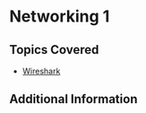 # Networking 1

## Topics Covered

- [Wireshark](/forensics/what-is-wireshark/)
## Additional Information

